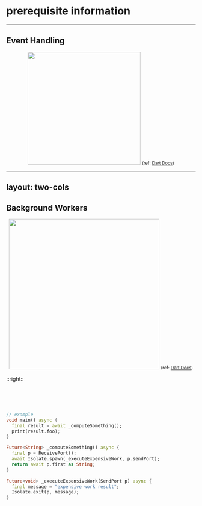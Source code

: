 <PageTitleHeader section="prerequisite information"/>

# prerequisite information

---

<PageTitleHeader section="prerequisite information" title="Dart Isolate"/>

## Event Handling

<div align="center">
    <img src="https://dart.dev/guides/language/concurrency/images/event-jank.png" width="300"/>
    <small>
    (ref: <a href="https://dart.dev/guides/language/concurrency#event-handling">Dart Docs</a>)
    </small>
</div>

---
layout: two-cols
---

<PageTitleHeader section="prerequisite information" title="Dart Isolate"/>

## Background Workers

<div align="center">
    <img src="https://dart.dev/guides/language/concurrency/images/isolate-bg-worker.png
" width="400"/>
    <small>
    (ref: <a href="https://dart.dev/guides/language/concurrency#background-workers">Dart Docs</a>)
    </small>
</div>

::right::

<br/>
<br/>
<br/>

```dart
// example
void main() async {
  final result = await _computeSomething();
  print(result.foo);
}

Future<String> _computeSomething() async {
  final p = ReceivePort();
  await Isolate.spawn(_executeExpensiveWork, p.sendPort);
  return await p.first as String;
}

Future<void> _executeExpensiveWork(SendPort p) async {
  final message = "expensive work result";
  Isolate.exit(p, message);
}
```
